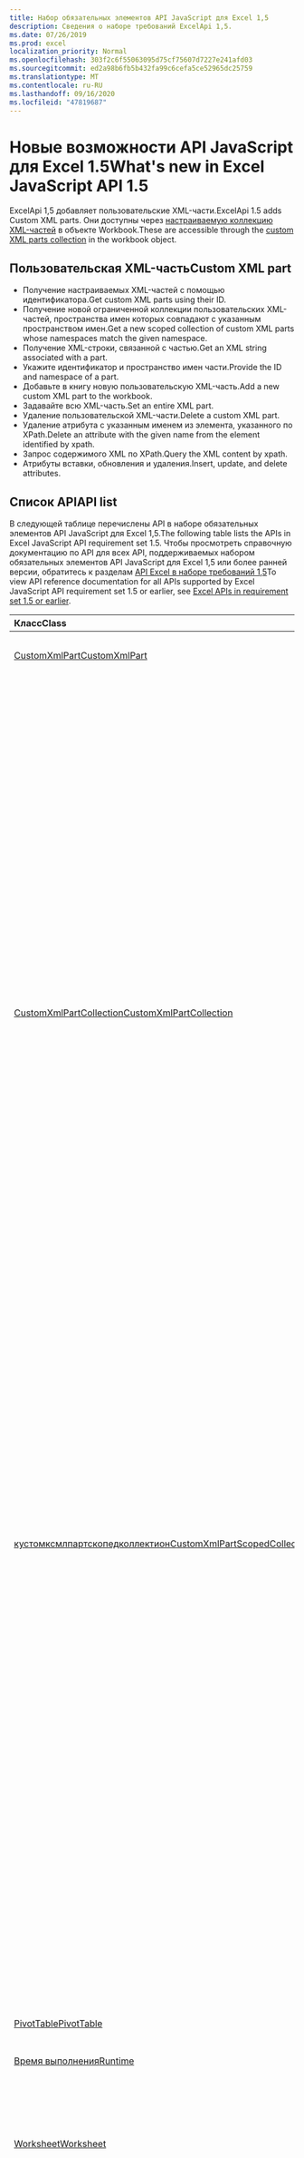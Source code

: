 ```yaml
---
title: Набор обязательных элементов API JavaScript для Excel 1,5
description: Сведения о наборе требований ExcelApi 1,5.
ms.date: 07/26/2019
ms.prod: excel
localization_priority: Normal
ms.openlocfilehash: 303f2c6f55063095d75cf75607d7227e241afd03
ms.sourcegitcommit: ed2a98b6fb5b432fa99c6cefa5ce52965dc25759
ms.translationtype: MT
ms.contentlocale: ru-RU
ms.lasthandoff: 09/16/2020
ms.locfileid: "47819687"
---
```

# <a name="whats-new-in-excel-javascript-api-15"></a><span data-ttu-id="2f95d-103">Новые возможности API JavaScript для Excel 1.5</span><span class="sxs-lookup"><span data-stu-id="2f95d-103">What's new in Excel JavaScript API 1.5</span></span>

<span data-ttu-id="2f95d-104">ExcelApi 1,5 добавляет пользовательские XML-части.</span><span class="sxs-lookup"><span data-stu-id="2f95d-104">ExcelApi 1.5 adds Custom XML parts.</span></span> <span data-ttu-id="2f95d-105">Они доступны через [настраиваемую коллекцию XML-частей](/javascript/api/excel/excel.workbook#customxmlparts) в объекте Workbook.</span><span class="sxs-lookup"><span data-stu-id="2f95d-105">These are accessible through the [custom XML parts collection](/javascript/api/excel/excel.workbook#customxmlparts) in the workbook object.</span></span>

## <a name="custom-xml-part"></a><span data-ttu-id="2f95d-106">Пользовательская XML-часть</span><span class="sxs-lookup"><span data-stu-id="2f95d-106">Custom XML part</span></span>

* <span data-ttu-id="2f95d-107">Получение настраиваемых XML-частей с помощью идентификатора.</span><span class="sxs-lookup"><span data-stu-id="2f95d-107">Get custom XML parts using their ID.</span></span>
* <span data-ttu-id="2f95d-108">Получение новой ограниченной коллекции пользовательских XML-частей, пространства имен которых совпадают с указанным пространством имен.</span><span class="sxs-lookup"><span data-stu-id="2f95d-108">Get a new scoped collection of custom XML parts whose namespaces match the given namespace.</span></span>
* <span data-ttu-id="2f95d-109">Получение XML-строки, связанной с частью.</span><span class="sxs-lookup"><span data-stu-id="2f95d-109">Get an XML string associated with a part.</span></span>
* <span data-ttu-id="2f95d-110">Укажите идентификатор и пространство имен части.</span><span class="sxs-lookup"><span data-stu-id="2f95d-110">Provide the ID and namespace of a part.</span></span>
* <span data-ttu-id="2f95d-111">Добавьте в книгу новую пользовательскую XML-часть.</span><span class="sxs-lookup"><span data-stu-id="2f95d-111">Add a new custom XML part to the workbook.</span></span>
* <span data-ttu-id="2f95d-112">Задавайте всю XML-часть.</span><span class="sxs-lookup"><span data-stu-id="2f95d-112">Set an entire XML part.</span></span>
* <span data-ttu-id="2f95d-113">Удаление пользовательской XML-части.</span><span class="sxs-lookup"><span data-stu-id="2f95d-113">Delete a custom XML part.</span></span>
* <span data-ttu-id="2f95d-114">Удаление атрибута с указанным именем из элемента, указанного по XPath.</span><span class="sxs-lookup"><span data-stu-id="2f95d-114">Delete an attribute with the given name from the element identified by xpath.</span></span>
* <span data-ttu-id="2f95d-115">Запрос содержимого XML по XPath.</span><span class="sxs-lookup"><span data-stu-id="2f95d-115">Query the XML content by xpath.</span></span>
* <span data-ttu-id="2f95d-116">Атрибуты вставки, обновления и удаления.</span><span class="sxs-lookup"><span data-stu-id="2f95d-116">Insert, update, and delete attributes.</span></span>

## <a name="api-list"></a><span data-ttu-id="2f95d-117">Список API</span><span class="sxs-lookup"><span data-stu-id="2f95d-117">API list</span></span>

<span data-ttu-id="2f95d-118">В следующей таблице перечислены API в наборе обязательных элементов API JavaScript для Excel 1,5.</span><span class="sxs-lookup"><span data-stu-id="2f95d-118">The following table lists the APIs in Excel JavaScript API requirement set 1.5.</span></span> <span data-ttu-id="2f95d-119">Чтобы просмотреть справочную документацию по API для всех API, поддерживаемых набором обязательных элементов API JavaScript для Excel 1,5 или более ранней версии, обратитесь к разделам [API Excel в наборе требований 1,5](/javascript/api/excel?view=excel-js-1.5&preserve-view=true)</span><span class="sxs-lookup"><span data-stu-id="2f95d-119">To view API reference documentation for all APIs supported by Excel JavaScript API requirement set 1.5 or earlier, see [Excel APIs in requirement set 1.5 or earlier](/javascript/api/excel?view=excel-js-1.5&preserve-view=true).</span></span>

| <span data-ttu-id="2f95d-120">Класс</span><span class="sxs-lookup"><span data-stu-id="2f95d-120">Class</span></span> | <span data-ttu-id="2f95d-121">Поля</span><span class="sxs-lookup"><span data-stu-id="2f95d-121">Fields</span></span> | <span data-ttu-id="2f95d-122">Описание</span><span class="sxs-lookup"><span data-stu-id="2f95d-122">Description</span></span> |
|:---|:---|:---|
|[<span data-ttu-id="2f95d-123">CustomXmlPart</span><span class="sxs-lookup"><span data-stu-id="2f95d-123">CustomXmlPart</span></span>](/javascript/api/excel/excel.customxmlpart)|[<span data-ttu-id="2f95d-124">delete()</span><span class="sxs-lookup"><span data-stu-id="2f95d-124">delete()</span></span>](/javascript/api/excel/excel.customxmlpart#delete--)|<span data-ttu-id="2f95d-125">Удаляет пользовательскую XML-часть.</span><span class="sxs-lookup"><span data-stu-id="2f95d-125">Deletes the custom XML part.</span></span>|
||[<span data-ttu-id="2f95d-126">Жетксмл ()</span><span class="sxs-lookup"><span data-stu-id="2f95d-126">getXml()</span></span>](/javascript/api/excel/excel.customxmlpart#getxml--)|<span data-ttu-id="2f95d-127">Получает полное содержимое пользовательской XML-части.</span><span class="sxs-lookup"><span data-stu-id="2f95d-127">Gets the custom XML part's full XML content.</span></span>|
||[<span data-ttu-id="2f95d-128">id</span><span class="sxs-lookup"><span data-stu-id="2f95d-128">id</span></span>](/javascript/api/excel/excel.customxmlpart#id)|<span data-ttu-id="2f95d-129">ИДЕНТИФИКАТОР пользовательской XML-части.</span><span class="sxs-lookup"><span data-stu-id="2f95d-129">The custom XML part's ID.</span></span> <span data-ttu-id="2f95d-130">Только для чтения.</span><span class="sxs-lookup"><span data-stu-id="2f95d-130">Read-only.</span></span>|
||[<span data-ttu-id="2f95d-131">Пространства</span><span class="sxs-lookup"><span data-stu-id="2f95d-131">namespaceUri</span></span>](/javascript/api/excel/excel.customxmlpart#namespaceuri)|<span data-ttu-id="2f95d-132">URI пространства имен настраиваемой части XML.</span><span class="sxs-lookup"><span data-stu-id="2f95d-132">The custom XML part's namespace URI.</span></span> <span data-ttu-id="2f95d-133">Только для чтения.</span><span class="sxs-lookup"><span data-stu-id="2f95d-133">Read-only.</span></span>|
||[<span data-ttu-id="2f95d-134">setXml (XML: строка)</span><span class="sxs-lookup"><span data-stu-id="2f95d-134">setXml(xml: string)</span></span>](/javascript/api/excel/excel.customxmlpart#setxml-xml-)|<span data-ttu-id="2f95d-135">Задает полное содержимое пользовательской XML-части.</span><span class="sxs-lookup"><span data-stu-id="2f95d-135">Sets the custom XML part's full XML content.</span></span>|
|[<span data-ttu-id="2f95d-136">CustomXmlPartCollection</span><span class="sxs-lookup"><span data-stu-id="2f95d-136">CustomXmlPartCollection</span></span>](/javascript/api/excel/excel.customxmlpartcollection)|[<span data-ttu-id="2f95d-137">Add (XML: String)</span><span class="sxs-lookup"><span data-stu-id="2f95d-137">add(xml: string)</span></span>](/javascript/api/excel/excel.customxmlpartcollection#add-xml-)|<span data-ttu-id="2f95d-138">Добавляет новую пользовательскую XML-часть в книгу.</span><span class="sxs-lookup"><span data-stu-id="2f95d-138">Adds a new custom XML part to the workbook.</span></span>|
||[<span data-ttu-id="2f95d-139">getByNamespace (namespaceUri: строка)</span><span class="sxs-lookup"><span data-stu-id="2f95d-139">getByNamespace(namespaceUri: string)</span></span>](/javascript/api/excel/excel.customxmlpartcollection#getbynamespace-namespaceuri-)|<span data-ttu-id="2f95d-140">Получает новую ограниченную коллекцию пользовательских XML-частей, пространства имен которых совпадают с указанным пространством имен.</span><span class="sxs-lookup"><span data-stu-id="2f95d-140">Gets a new scoped collection of custom XML parts whose namespaces match the given namespace.</span></span>|
||[<span data-ttu-id="2f95d-141">getCount()</span><span class="sxs-lookup"><span data-stu-id="2f95d-141">getCount()</span></span>](/javascript/api/excel/excel.customxmlpartcollection#getcount--)|<span data-ttu-id="2f95d-142">Получает количество частей CustomXml в коллекции.</span><span class="sxs-lookup"><span data-stu-id="2f95d-142">Gets the number of CustomXml parts in the collection.</span></span>|
||[<span data-ttu-id="2f95d-143">getItem(id: string)</span><span class="sxs-lookup"><span data-stu-id="2f95d-143">getItem(id: string)</span></span>](/javascript/api/excel/excel.customxmlpartcollection#getitem-id-)|<span data-ttu-id="2f95d-144">Получает пользовательскую XML-часть по идентификатору.</span><span class="sxs-lookup"><span data-stu-id="2f95d-144">Gets a custom XML part based on its ID.</span></span>|
||[<span data-ttu-id="2f95d-145">getItemOrNullObject(id: строка)</span><span class="sxs-lookup"><span data-stu-id="2f95d-145">getItemOrNullObject(id: string)</span></span>](/javascript/api/excel/excel.customxmlpartcollection#getitemornullobject-id-)|<span data-ttu-id="2f95d-146">Получает пользовательскую XML-часть по идентификатору.</span><span class="sxs-lookup"><span data-stu-id="2f95d-146">Gets a custom XML part based on its ID.</span></span>|
||[<span data-ttu-id="2f95d-147">items</span><span class="sxs-lookup"><span data-stu-id="2f95d-147">items</span></span>](/javascript/api/excel/excel.customxmlpartcollection#items)|<span data-ttu-id="2f95d-148">Получает загруженные дочерние элементы в этой коллекции.</span><span class="sxs-lookup"><span data-stu-id="2f95d-148">Gets the loaded child items in this collection.</span></span>|
|[<span data-ttu-id="2f95d-149">кустомксмлпартскопедколлектион</span><span class="sxs-lookup"><span data-stu-id="2f95d-149">CustomXmlPartScopedCollection</span></span>](/javascript/api/excel/excel.customxmlpartscopedcollection)|[<span data-ttu-id="2f95d-150">getCount()</span><span class="sxs-lookup"><span data-stu-id="2f95d-150">getCount()</span></span>](/javascript/api/excel/excel.customxmlpartscopedcollection#getcount--)|<span data-ttu-id="2f95d-151">Получает количество частей CustomXML в этой коллекции.</span><span class="sxs-lookup"><span data-stu-id="2f95d-151">Gets the number of CustomXML parts in this collection.</span></span>|
||[<span data-ttu-id="2f95d-152">getItem(id: string)</span><span class="sxs-lookup"><span data-stu-id="2f95d-152">getItem(id: string)</span></span>](/javascript/api/excel/excel.customxmlpartscopedcollection#getitem-id-)|<span data-ttu-id="2f95d-153">Получает пользовательскую XML-часть по идентификатору.</span><span class="sxs-lookup"><span data-stu-id="2f95d-153">Gets a custom XML part based on its ID.</span></span>|
||[<span data-ttu-id="2f95d-154">getItemOrNullObject(id: строка)</span><span class="sxs-lookup"><span data-stu-id="2f95d-154">getItemOrNullObject(id: string)</span></span>](/javascript/api/excel/excel.customxmlpartscopedcollection#getitemornullobject-id-)|<span data-ttu-id="2f95d-155">Получает пользовательскую XML-часть по идентификатору.</span><span class="sxs-lookup"><span data-stu-id="2f95d-155">Gets a custom XML part based on its ID.</span></span>|
||[<span data-ttu-id="2f95d-156">Жетонлитем ()</span><span class="sxs-lookup"><span data-stu-id="2f95d-156">getOnlyItem()</span></span>](/javascript/api/excel/excel.customxmlpartscopedcollection#getonlyitem--)|<span data-ttu-id="2f95d-157">Если коллекция содержит ровно один элемент, этот метод возвращает его.</span><span class="sxs-lookup"><span data-stu-id="2f95d-157">If the collection contains exactly one item, this method returns it.</span></span>|
||[<span data-ttu-id="2f95d-158">Жетонлитеморнуллобжект ()</span><span class="sxs-lookup"><span data-stu-id="2f95d-158">getOnlyItemOrNullObject()</span></span>](/javascript/api/excel/excel.customxmlpartscopedcollection#getonlyitemornullobject--)|<span data-ttu-id="2f95d-159">Если коллекция содержит ровно один элемент, этот метод возвращает его.</span><span class="sxs-lookup"><span data-stu-id="2f95d-159">If the collection contains exactly one item, this method returns it.</span></span>|
||[<span data-ttu-id="2f95d-160">items</span><span class="sxs-lookup"><span data-stu-id="2f95d-160">items</span></span>](/javascript/api/excel/excel.customxmlpartscopedcollection#items)|<span data-ttu-id="2f95d-161">Получает загруженные дочерние элементы в этой коллекции.</span><span class="sxs-lookup"><span data-stu-id="2f95d-161">Gets the loaded child items in this collection.</span></span>|
|[<span data-ttu-id="2f95d-162">PivotTable</span><span class="sxs-lookup"><span data-stu-id="2f95d-162">PivotTable</span></span>](/javascript/api/excel/excel.pivottable)|[<span data-ttu-id="2f95d-163">id</span><span class="sxs-lookup"><span data-stu-id="2f95d-163">id</span></span>](/javascript/api/excel/excel.pivottable#id)|<span data-ttu-id="2f95d-164">Идентификатор сводной таблицы.</span><span class="sxs-lookup"><span data-stu-id="2f95d-164">Id of the PivotTable.</span></span> <span data-ttu-id="2f95d-165">Только для чтения.</span><span class="sxs-lookup"><span data-stu-id="2f95d-165">Read-only.</span></span>|
|[<span data-ttu-id="2f95d-166">Время выполнения</span><span class="sxs-lookup"><span data-stu-id="2f95d-166">Runtime</span></span>](/javascript/api/excel/excel.runtime)||[<span data-ttu-id="2f95d-167">Workbook</span><span class="sxs-lookup"><span data-stu-id="2f95d-167">Workbook</span></span>](/javascript/api/excel/excel.workbook)|[<span data-ttu-id="2f95d-168">customXmlParts</span><span class="sxs-lookup"><span data-stu-id="2f95d-168">customXmlParts</span></span>](/javascript/api/excel/excel.workbook#customxmlparts)|<span data-ttu-id="2f95d-169">Представляет коллекцию настраиваемых XML-частей, которые содержит эта книга.</span><span class="sxs-lookup"><span data-stu-id="2f95d-169">Represents the collection of custom XML parts contained by this workbook.</span></span> <span data-ttu-id="2f95d-170">Только для чтения.</span><span class="sxs-lookup"><span data-stu-id="2f95d-170">Read-only.</span></span>|
|[<span data-ttu-id="2f95d-171">Worksheet</span><span class="sxs-lookup"><span data-stu-id="2f95d-171">Worksheet</span></span>](/javascript/api/excel/excel.worksheet)|[<span data-ttu-id="2f95d-172">GetNext (visibleOnly?: Boolean)</span><span class="sxs-lookup"><span data-stu-id="2f95d-172">getNext(visibleOnly?: boolean)</span></span>](/javascript/api/excel/excel.worksheet#getnext-visibleonly-)|<span data-ttu-id="2f95d-173">Получает лист, следующий по отношению к элементу.</span><span class="sxs-lookup"><span data-stu-id="2f95d-173">Gets the worksheet that follows this one.</span></span> <span data-ttu-id="2f95d-174">При отсутствии листов, указанных ниже, этот метод вызовет ошибку.</span><span class="sxs-lookup"><span data-stu-id="2f95d-174">If there are no worksheets following this one, this method will throw an error.</span></span>|
||[<span data-ttu-id="2f95d-175">getNextOrNullObject (visibleOnly?: Boolean)</span><span class="sxs-lookup"><span data-stu-id="2f95d-175">getNextOrNullObject(visibleOnly?: boolean)</span></span>](/javascript/api/excel/excel.worksheet#getnextornullobject-visibleonly-)|<span data-ttu-id="2f95d-176">Получает лист, следующий по отношению к элементу.</span><span class="sxs-lookup"><span data-stu-id="2f95d-176">Gets the worksheet that follows this one.</span></span> <span data-ttu-id="2f95d-177">Если после этого листа нет ни одного листа, этот метод возвратит нулевой объект.</span><span class="sxs-lookup"><span data-stu-id="2f95d-177">If there are no worksheets following this one, this method will return a null object.</span></span>|
||[<span data-ttu-id="2f95d-178">Previous (visibleOnly?: Boolean)</span><span class="sxs-lookup"><span data-stu-id="2f95d-178">getPrevious(visibleOnly?: boolean)</span></span>](/javascript/api/excel/excel.worksheet#getprevious-visibleonly-)|<span data-ttu-id="2f95d-179">Получает лист, который предшествует этому.</span><span class="sxs-lookup"><span data-stu-id="2f95d-179">Gets the worksheet that precedes this one.</span></span> <span data-ttu-id="2f95d-180">Если нет предыдущих листов, этот метод выдаст ошибку.</span><span class="sxs-lookup"><span data-stu-id="2f95d-180">If there are no previous worksheets, this method will throw an error.</span></span>|
||[<span data-ttu-id="2f95d-181">getPreviousOrNullObject (visibleOnly?: Boolean)</span><span class="sxs-lookup"><span data-stu-id="2f95d-181">getPreviousOrNullObject(visibleOnly?: boolean)</span></span>](/javascript/api/excel/excel.worksheet#getpreviousornullobject-visibleonly-)|<span data-ttu-id="2f95d-182">Получает лист, который предшествует этому.</span><span class="sxs-lookup"><span data-stu-id="2f95d-182">Gets the worksheet that precedes this one.</span></span> <span data-ttu-id="2f95d-183">Если нет предыдущих листов, этот метод возвратит значение NULL обжет.</span><span class="sxs-lookup"><span data-stu-id="2f95d-183">If there are no previous worksheets, this method will return a null objet.</span></span>|
|[<span data-ttu-id="2f95d-184">WorksheetCollection</span><span class="sxs-lookup"><span data-stu-id="2f95d-184">WorksheetCollection</span></span>](/javascript/api/excel/excel.worksheetcollection)|[<span data-ttu-id="2f95d-185">-First (visibleOnly?: Boolean)</span><span class="sxs-lookup"><span data-stu-id="2f95d-185">getFirst(visibleOnly?: boolean)</span></span>](/javascript/api/excel/excel.worksheetcollection#getfirst-visibleonly-)|<span data-ttu-id="2f95d-186">Получает первый лист в коллекции.</span><span class="sxs-lookup"><span data-stu-id="2f95d-186">Gets the first worksheet in the collection.</span></span>|
||[<span data-ttu-id="2f95d-187">-Last (visibleOnly?: Boolean)</span><span class="sxs-lookup"><span data-stu-id="2f95d-187">getLast(visibleOnly?: boolean)</span></span>](/javascript/api/excel/excel.worksheetcollection#getlast-visibleonly-)|<span data-ttu-id="2f95d-188">Получает последний лист в коллекции.</span><span class="sxs-lookup"><span data-stu-id="2f95d-188">Gets the last worksheet in the collection.</span></span>|

## <a name="see-also"></a><span data-ttu-id="2f95d-189">См. также</span><span class="sxs-lookup"><span data-stu-id="2f95d-189">See also</span></span>

- [<span data-ttu-id="2f95d-190">Справочная документация по API JavaScript для Excel</span><span class="sxs-lookup"><span data-stu-id="2f95d-190">Excel JavaScript API Reference Documentation</span></span>](/javascript/api/excel?view=excel-js-1.5&preserve-view=true)
- [<span data-ttu-id="2f95d-191">Наборы обязательных элементов API JavaScript для Excel</span><span class="sxs-lookup"><span data-stu-id="2f95d-191">Excel JavaScript API requirement sets</span></span>](excel-api-requirement-sets.md)
